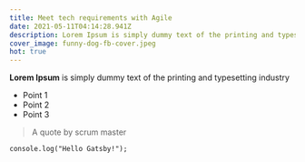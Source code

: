 ```yaml
---
title: Meet tech requirements with Agile
date: 2021-05-11T04:14:28.941Z
description: Lorem Ipsum is simply dummy text of the printing and typesetting industry
cover_image: funny-dog-fb-cover.jpeg
hot: true
---
```

**Lorem Ipsum** is simply dummy text of the printing and typesetting industry

* Point 1
* Point 2
* Point 3

> A quote by scrum master

`console.log("Hello Gatsby!");`